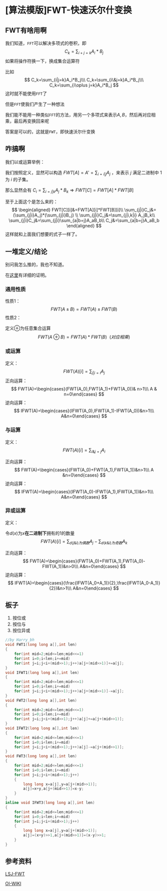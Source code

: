 # [算法模版]FWT-快速沃尔什变换

## FWT有啥用啊

我们知道，`FFT`可以解决多项式的卷积，即
$$
C_k=\sum_{i+j=k}A_i*B_j
$$
如果将操作符换一下，换成集合运算符

比如
$$
C_k=\sum_{i|j=k}A_i*B_j\\\
C_k=\sum_{i\&j=k}A_i*B_j\\\
C_k=\sum_{i\oplus j=k}A_i*B_j
$$
这时就不能使用`FFT`了

但是`FFT`使我们产生了一种想法

我们能不能用一种类似`FFT`的方法，用另一个多项式来表示$A,B$，然后再对应相乘，最后再变换回来呢

答案是可以的，这就是`FWT`，即快速沃尔什变换

## 咋搞啊

我们以或运算举例：

我们按照定义，显然可以构造 $FWT[A] = A' = \sum_{i=i|j}A_{j}$ ，来表示 $j$ 满足二进制中 $1$ 为 $i$ 的子集。

那么显然会有 $C_{i} = \sum_{i=j|k}A_{j}*B_{k} \Rightarrow FWT[C] = FWT[A] * FWT[B]$ 

至于上面这个是怎么来的：
$$
\begin{aligned}
FWT[C][i]&=FWT[A][i]*FWT[B][i]\\
\sum_{j|i}C_j&=(\sum_{j|i}A_j)*(\sum_{j|i}B_j) \\
\sum_{j|i}C_j&=\sum_{j|i,k|i} A_jB_k\\
\sum_{j|i}C_j&=\sum_{j|i}\sum_{a|b=j}A_aB_b\\
C_j&=\sum_{a|b=j}A_aB_b
\end{aligned}
$$
这样就和上面我们想要的式子一样了。

## 一堆定义/结论

别问我怎么推的，我也不知道。

在[这里](https://0x131cc05.github.io/2019/04/02/FWT%E5%9F%BA%E7%A1%80/)有详细的证明。

### 通用性质
性质1：
$$
FWT(A\pm B)=FWT(A)\pm FWT(B)
$$
性质2：

定义$\oplus$为任意集合运算
$$
FWT(A\oplus B)=FWT(A)*FWT(B)\ \ (对应相乘)
$$
### 或运算

定义：
$$
FWT(A)[i]=\sum_{j|i=i}A_j
$$
正向运算：
$$
FWT(A)=\begin{cases}(FWT(A_0),FWT(A_1)+FWT(A_0))& n>1\\\ A & n=0\end{cases}
$$
逆向运算：
$$
IFWT(A)=\begin{cases}(IFWT(A_0),IFWT(A_1)-IFWT(A_0))&n>1\\\ A&n=0\end{cases}
$$

### 与运算

定义：
$$
FWT(A)[i]=\sum_{i\&j=j}A_i
$$

正向运算：
$$
FWT(A)=\begin{cases}(FWT(A_0)+FWT(A_1),FWT(A_1))&n>1\\\ A &n=0\end{cases}
$$
逆向运算：
$$
IFWT(A)=\begin{cases}(IFWT(A_0)-IFWT(A_1),IFWT(A_1))&n>1\\\ A&n=0\end{cases}
$$

### 异或运算

定义：

令$d(x)$为$x$**在二进制下**拥有的1的数量
$$
FWT(A)[i]=\sum_{d(j\&i)为偶数}A_j-\sum_{d(k\&i)为奇数}A_k
$$

正向运算：
$$
FWT(A)=\begin{cases}(FWT(A_0)+FWT(A_1),FWT(A_0)-FWT(A_1))&n>0\\\ A&n=0\end{cases}
$$
逆向运算：
$$
IFWT(A)=\begin{cases}(\frac{IFWT(A_0+A_1)}{2},\frac{IFWT(A_0-A_1)}{2})&n>1\\\ A&n=0\end{cases}
$$

## 板子

1. 按位或
2. 按位与
3. 按位异或

```cpp
//by Harry_bh
void FWT1(long long a[],int len)
{
	for(int mid=2;mid<=len;mid<<=1)
	for(int i=0;i<len;i+=mid)
	for(int j=i;j<i+(mid>>1);j++)a[j+(mid>>1)]+=a[j];
}
void IFWT1(long long a[],int len)
{
	for(int mid=2;mid<=len;mid<<=1)
	for(int i=0;i<len;i+=mid)
	for(int j=i;j<i+(mid>>1);j++)a[j+(mid>>1)]-=a[j];
}
void FWT2(long long a[],int len)
{
	for(int mid=2;mid<=len;mid<<=1)
	for(int i=0;i<len;i+=mid)
	for(int j=i;j<i+(mid>>1);j++)a[j]+=a[j+(mid>>1)];
}
void IFWT2(long long a[],int len)
{
	for(int mid=2;mid<=len;mid<<=1)
	for(int i=0;i<len;i+=mid)
	for(int j=i;j<i+(mid>>1);j++)a[j]-=a[j+(mid>>1)];
}
void FWT3(long long a[],int len)
{
	for(int mid=2;mid<=len;mid<<=1)
	for(int i=0;i<len;i+=mid)
	for(int j=i;j<i+(mid>>1);j++)
	{
		long long x=a[j],y=a[j+(mid>>1)];
		a[j]=x+y,a[j+(mid>>1)]=x-y;
	}
}
inline void IFWT3(long long a[],int len)
{
	for(int mid=2;mid<=len;mid<<=1)
	for(int i=0;i<len;i+=mid)
	for(int j=i;j<i+(mid>>1);j++)
	{
		long long x=a[j],y=a[j+(mid>>1)];
		a[j]=(x+y)>>1,a[j+(mid>>1)]=(x-y)>>1;
	}
}
```



## 参考资料

[LSJ-FWT](https://0x131cc05.github.io/2019/04/02/FWT%E5%9F%BA%E7%A1%80/)

[OI-WIKI](https://oi-wiki.org/math/poly/fwt/)

